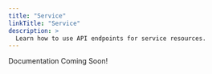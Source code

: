 ```yaml
---
title: "Service"
linkTitle: "Service"
description: >
  Learn how to use API endpoints for service resources.
---
```


Documentation Coming Soon!
